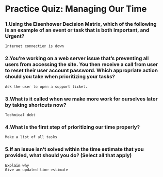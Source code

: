 # Practice Quiz: Managing Our Time

### 1.Using the Eisenhower Decision Matrix, which of the following is an example of an event or task that is both Important, and Urgent?

    Internet connection is down

### 2.You’re working on a web server issue that’s preventing all users from accessing the site. You then receive a call from user to reset their user account password. Which appropriate action should you take when prioritizing your tasks?

    Ask the user to open a support ticket.

### 3.What is it called when we make more work for ourselves later by taking shortcuts now?

    Technical debt

### 4.What is the first step of prioritizing our time properly?

    Make a list of all tasks

### 5.If an issue isn't solved within the time estimate that you provided, what should you do? (Select all that apply)

    Explain why
    Give an updated time estimate
